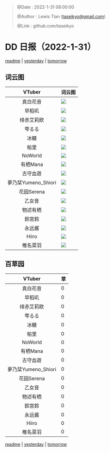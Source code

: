 > @Date    : 2022-1-31 08:00:00
>
> @Author  : Lewis Tian (taseikyo@gmail.com)
>
> @Link    : github.com/taseikyo

# DD 日报（2022-1-31）

[readme](../README.md) | [yesterday](2022-1-30.md) | [tomorrow](2022-2-1.md)

## 词云图

|VTuber|词云图|
|:-:|-|
|真白花音|![](../../images/daily/21402309_2022-1-31_purge_wordcloud.png)|
|早稻叽|![](../../images/daily/41682_2022-1-31_purge_wordcloud.png)|
|绯赤艾莉欧|![](../../images/daily/21396545_2022-1-31_purge_wordcloud.png)|
|雫るる|![](../../images/daily/21013446_2022-1-31_purge_wordcloud.png)|
|冰糖|![](../../images/daily/876396_2022-1-31_purge_wordcloud.png)|
|帕里|![](../../images/daily/4895312_2022-1-31_purge_wordcloud.png)|
|NoWorld|![](../../images/daily/21448649_2022-1-31_purge_wordcloud.png)|
|有栖Mana|![](../../images/daily/6542258_2022-1-31_purge_wordcloud.png)|
|古守血遊|![](../../images/daily/8725120_2022-1-31_purge_wordcloud.png)|
|夢乃栞Yumeno_Shiori|![](../../images/daily/14052636_2022-1-31_purge_wordcloud.png)|
|花园Serena|![](../../images/daily/14327465_2022-1-31_purge_wordcloud.png)|
|乙女音|![](../../images/daily/21320551_2022-1-31_purge_wordcloud.png)|
|物述有栖|![](../../images/daily/21449083_2022-1-31_purge_wordcloud.png)|
|鈴宮鈴|![](../../images/daily/21685677_2022-1-31_purge_wordcloud.png)|
|永远酱|![](../../images/daily/21701071_2022-1-31_purge_wordcloud.png)|
|Hiiro|![](../../images/daily/21919321_2022-1-31_purge_wordcloud.png)|
|椎名菜羽|![](../../images/daily/22347054_2022-1-31_purge_wordcloud.png)|

## 百草园

|VTuber|草|
|:-:|-|
|真白花音|0|
|早稻叽|0|
|绯赤艾莉欧|0|
|雫るる|0|
|冰糖|0|
|帕里|0|
|NoWorld|0|
|有栖Mana|0|
|古守血遊|0|
|夢乃栞Yumeno_Shiori|0|
|花园Serena|0|
|乙女音|0|
|物述有栖|0|
|鈴宮鈴|0|
|永远酱|0|
|Hiiro|0|
|椎名菜羽|0|

[readme](../README.md) | [yesterday](2022-1-30.md) | [tomorrow](2022-2-1.md)
